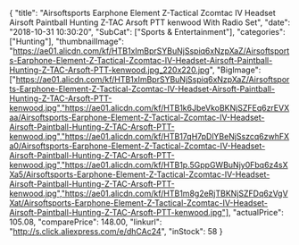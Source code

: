 {
	"title": "Airsoftsports Earphone Element Z-Tactical Zcomtac IV Headset Airsoft Paintball Hunting Z-TAC Arsoft PTT kenwood With Radio Set",
	"date": "2018-10-31 10:30:20",
	"SubCat": ["Sports & Entertainment"],
	"categories": ["Hunting"],
	"thumbnailImage": "https://ae01.alicdn.com/kf/HTB1xImBprSYBuNjSspiq6xNzpXaZ/Airsoftsports-Earphone-Element-Z-Tactical-Zcomtac-IV-Headset-Airsoft-Paintball-Hunting-Z-TAC-Arsoft-PTT-kenwood.jpg_220x220.jpg",
	"BigImage": ["https://ae01.alicdn.com/kf/HTB1xImBprSYBuNjSspiq6xNzpXaZ/Airsoftsports-Earphone-Element-Z-Tactical-Zcomtac-IV-Headset-Airsoft-Paintball-Hunting-Z-TAC-Arsoft-PTT-kenwood.jpg","https://ae01.alicdn.com/kf/HTB1k6JbeVkoBKNjSZFEq6zrEVXaa/Airsoftsports-Earphone-Element-Z-Tactical-Zcomtac-IV-Headset-Airsoft-Paintball-Hunting-Z-TAC-Arsoft-PTT-kenwood.jpg","https://ae01.alicdn.com/kf/HTB17qH7pDlYBeNjSszcq6zwhFXa0/Airsoftsports-Earphone-Element-Z-Tactical-Zcomtac-IV-Headset-Airsoft-Paintball-Hunting-Z-TAC-Arsoft-PTT-kenwood.jpg","https://ae01.alicdn.com/kf/HTB1p.5GppGWBuNjy0Fbq6z4sXXa5/Airsoftsports-Earphone-Element-Z-Tactical-Zcomtac-IV-Headset-Airsoft-Paintball-Hunting-Z-TAC-Arsoft-PTT-kenwood.jpg","https://ae01.alicdn.com/kf/HTB1m8g2eRjTBKNjSZFDq6zVgVXat/Airsoftsports-Earphone-Element-Z-Tactical-Zcomtac-IV-Headset-Airsoft-Paintball-Hunting-Z-TAC-Arsoft-PTT-kenwood.jpg"],
	"actualPrice": 105.08,
	"comparePrice": 148.00,
	"linkurl": "http://s.click.aliexpress.com/e/dhCAc24",
	"inStock": 58
}
